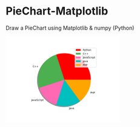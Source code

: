 # PieChart-Matplotlib
Draw a PieChart using Matplotlib &amp; numpy (Python)

<p align-content="center">
 <img src="https://github.com/zaheerniazipk/PieChart-Matplotlib/blob/main/Cover.png" width="60%">
</p>

